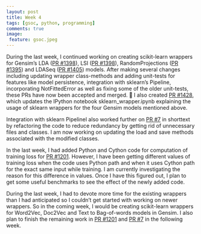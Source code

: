 ```yaml
---
layout: post
title: Week 4
tags: [gsoc, python, programming]
comments: true
image:
 feature: gsoc.jpeg
---
```


During the last week, I continued working on creating scikit-learn wrappers for Gensim’s LDA ([PR #1398](https://github.com/RaRe-Technologies/gensim/pull/1398)), LSI ([PR #1398](https://github.com/RaRe-Technologies/gensim/pull/1398)), RandomProjections ([PR #1395](https://github.com/RaRe-Technologies/gensim/pull/1395)) and LDASeq ([PR #1405](https://github.com/RaRe-Technologies/gensim/pull/1405)) models. After making several changes including updating wrapper class-methods and adding unit-tests for features like model persistence, integration with sklearn’s Pipeline, incorporating NotFittedError as well as fixing some of the older unit-tests, these PRs have now been accepted and merged. 🙂 I also created [PR #1428](https://github.com/RaRe-Technologies/gensim/pull/1428), which updates the IPython notebook sklearn_wrapper.ipynb explaining the usage of sklearn wrappers for the four Gensim models mentioned above.

Integration with sklearn PipelineI also worked further on [PR #7](https://github.com/stephenhky/PyShortTextCategorization/pull/7) in shorttext by refactoring the code to reduce redundancy by getting rid of unnecessary files and classes. I am now working on updating the load and save methods associated with the modified classes.

In the last week, I had added Python and Cython code for computation of training loss for [PR #1201](https://github.com/RaRe-Technologies/gensim/pull/1201). However, I have been getting different values of training loss when the code uses Python path and when it uses Cython path for the exact same input while training. I am currently investigating the reason for this difference in values. Once I have this figured out, I plan to get some useful benchmarks to see the effect of the newly added code.

During the last week, I had to devote more time for the existing wrappers than I had anticipated so I couldn’t get started with working on newer wrappers. So in the coming week, I would be creating scikit-learn wrappers for Word2Vec, Doc2Vec and Text to Bag-of-words models in Gensim. I also plan to finish the remaining work in [PR #1201](https://github.com/RaRe-Technologies/gensim/pull/1201) and [PR #7](https://github.com/stephenhky/PyShortTextCategorization/pull/7) in the following week.